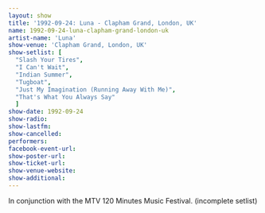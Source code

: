 ```yaml
---
layout: show
title: '1992-09-24: Luna - Clapham Grand, London, UK'
name: 1992-09-24-luna-clapham-grand-london-uk
artist-name: 'Luna'
show-venue: 'Clapham Grand, London, UK'
show-setlist: [
  "Slash Your Tires",
  "I Can't Wait",
  "Indian Summer",
  "Tugboat",
  "Just My Imagination (Running Away With Me)",
  "That's What You Always Say"
  ]
show-date: 1992-09-24
show-radio: 
show-lastfm: 
show-cancelled: 
performers: 
facebook-event-url: 
show-poster-url: 
show-ticket-url: 
show-venue-website: 
show-additional: 
---
```


In conjunction with the MTV 120 Minutes Music Festival. (incomplete setlist)